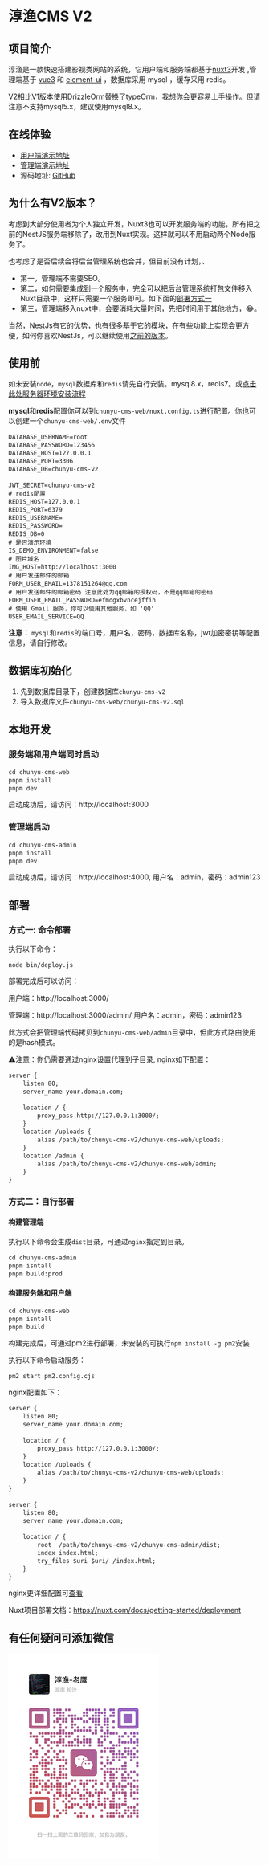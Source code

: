 # 淳渔CMS V2

## 项目简介
淳渔是一款快速搭建影视类网站的系统，它用户端和服务端都基于[nuxt3](https://nuxt.com/)开发 ,管理端基于 [vue3](https://cn.vuejs.org/) 和 [element-ui](https://element.eleme.cn/#/zh-CN) ，数据库采用 mysql ，缓存采用 redis。

V2相比[V1版本](https://github.com/yinMrsir/chunyu-cms)使用[DrizzleOrm](https://orm.drizzle.team/)替换了typeOrm，我想你会更容易上手操作。但请注意不支持mysql5.x，建议使用mysql8.x。

## 在线体验
- [用户端演示地址](http://cms.yinchunyu.com)
- [管理端演示地址](http://cms.yinchunyu.com/admin)
- 源码地址: [GitHub](https://github.com/yinMrsir/chunyu-cms-v2)

## 为什么有V2版本？
考虑到大部分使用者为个人独立开发，Nuxt3也可以开发服务端的功能，所有把之前的NestJS服务端移除了，改用到Nuxt实现。这样就可以不用启动两个Node服务了。

也考虑了是否后续会将后台管理系统也合并，但目前没有计划，、
* 第一，管理端不需要SEO。
* 第二，如何需要集成到一个服务中，完全可以把后台管理系统打包文件移入Nuxt目录中，这样只需要一个服务即可。如下面的[部署方式一](#方式一-命令部署)
* 第三，管理端移入nuxt中，会要消耗大量时间，先把时间用于其他地方，😂。

当然，NestJs有它的优势，也有很多基于它的模块，在有些功能上实现会更方便，如何你喜欢NestJs，可以继续使用[之前的版本](https://github.com/yinMrsir/chunyu-cms)。


## 使用前
如未安装`node`，`mysql`数据库和`redis`请先自行安装。mysql8.x，redis7。或[点击此处服务器环境安装流程](服务器环境安装流程.md)

**mysql**和**redis**配置你可以到`chunyu-cms-web/nuxt.config.ts`进行配置。你也可以创建一个`chunyu-cms-web/.env`文件

```dotenv
DATABASE_USERNAME=root
DATABASE_PASSWORD=123456
DATABASE_HOST=127.0.0.1
DATABASE_PORT=3306
DATABASE_DB=chunyu-cms-v2

JWT_SECRET=chunyu-cms-v2
# redis配置
REDIS_HOST=127.0.0.1
REDIS_PORT=6379
REDIS_USERNAME=
REDIS_PASSWORD=
REDIS_DB=0
# 是否演示环境
IS_DEMO_ENVIRONMENT=false
# 图片域名
IMG_HOST=http://localhost:3000
# 用户发送邮件的邮箱
FORM_USER_EMAIL=1378151264@qq.com
# 用户发送邮件的邮箱密码 注意此处为qq邮箱的授权码，不是qq邮箱的密码
FORM_USER_EMAIL_PASSWORD=efmogxbvncejffih
# 使用 Gmail 服务，你可以使用其他服务，如 'QQ'
USER_EMAIL_SERVICE=QQ
```

**注意：** `mysql`和`redis`的端口号，用户名，密码，数据库名称，jwt加密密钥等配置信息，请自行修改。

## 数据库初始化

1. 先到数据库目录下，创建数据库`chunyu-cms-v2`
2. 导入数据库文件`chunyu-cms-web/chunyu-cms-v2.sql`

## 本地开发

### 服务端和用户端同时启动

```shell
cd chunyu-cms-web
pnpm install
pnpm dev
```
启动成功后，请访问：http://localhost:3000

### 管理端启动

```shell
cd chunyu-cms-admin
pnpm install
pnpm dev
```

启动成功后，请访问：http://localhost:4000, 用户名：admin，密码：admin123

## 部署

### 方式一: 命令部署

执行以下命令：
```shell
node bin/deploy.js
```

部署完成后可以访问：

用户端：http://localhost:3000/

管理端：http://localhost:3000/admin/
用户名：admin，密码：admin123

此方式会把管理端代码拷贝到`chunyu-cms-web/admin`目录中，但此方式路由使用的是hash模式。

⚠️注意：你仍需要通过nginx设置代理到子目录, nginx如下配置：

```nginx configuration
server {
    listen 80;
    server_name your.domain.com;
    
    location / {
        proxy_pass http://127.0.0.1:3000/;
    }
    location /uploads {
        alias /path/to/chunyu-cms-v2/chunyu-cms-web/uploads;
    }
    location /admin {
        alias /path/to/chunyu-cms-v2/chunyu-cms-web/admin;
    }
}
```

### 方式二：自行部署

#### 构建管理端

执行以下命令会生成`dist`目录，可通过`nginx`指定到目录。

```shell
cd chunyu-cms-admin
pnpm isntall
pnpm build:prod
```

#### 构建服务端和用户端

```shell
cd chunyu-cms-web
pnpm isntall
pnpm build
```

构建完成后，可通过pm2进行部署，未安装的可执行`npm install -g pm2`安装

执行以下命令启动服务：
```shell
pm2 start pm2.config.cjs
```

nginx配置如下：
```nginx configuration
server {
    listen 80;
    server_name your.domain.com;
    
    location / {
        proxy_pass http://127.0.0.1:3000/;
    }
    location /uploads {
        alias /path/to/chunyu-cms-v2/chunyu-cms-web/uploads;
    }
}

server {
    listen 80;
    server_name your.domain.com;
    
    location / {
        root  /path/to/chunyu-cms-v2/chunyu-cms-admin/dist;
        index index.html;
        try_files $uri $uri/ /index.html;
    }
}
```
nginx更详细配置可[查看](nginx.conf)

Nuxt项目部署文档：https://nuxt.com/docs/getting-started/deployment

## 有任何疑问可添加微信

<img src="https://raw.githubusercontent.com/yinMrsir/chunyu-cms-v2/refs/heads/main/wx.png" width="300" height="409" />
